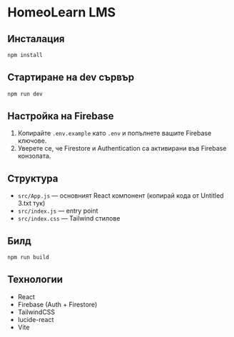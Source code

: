 # HomeoLearn LMS

## Инсталация

```bash
npm install
```

## Стартиране на dev сървър

```bash
npm run dev
```

## Настройка на Firebase

1. Копирайте `.env.example` като `.env` и попълнете вашите Firebase ключове.
2. Уверете се, че Firestore и Authentication са активирани във Firebase конзолата.

## Структура
- `src/App.js` — основният React компонент (копирай кода от Untitled 3.txt тук)
- `src/index.js` — entry point
- `src/index.css` — Tailwind стилове

## Билд

```bash
npm run build
```

## Технологии
- React
- Firebase (Auth + Firestore)
- TailwindCSS
- lucide-react
- Vite 